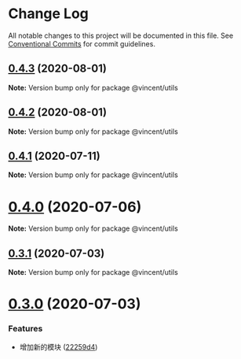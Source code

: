# Change Log

All notable changes to this project will be documented in this file.
See [Conventional Commits](https://conventionalcommits.org) for commit guidelines.

## [0.4.3](https://github.com/vincentchenzq/component_jenkins/compare/v0.4.2...v0.4.3) (2020-08-01)

**Note:** Version bump only for package @vincent/utils





## [0.4.2](https://github.com/vincentchenzq/component_jenkins/compare/v0.4.1...v0.4.2) (2020-08-01)

**Note:** Version bump only for package @vincent/utils





## [0.4.1](https://github.com/vincentchenzq/component_jenkins/compare/v0.4.0...v0.4.1) (2020-07-11)

**Note:** Version bump only for package @vincent/utils





# [0.4.0](https://github.com/vincentchenzq/component_jenkins/compare/v0.3.1...v0.4.0) (2020-07-06)

**Note:** Version bump only for package @vincent/utils





## [0.3.1](https://github.com/vincentchenzq/component_jenkins/compare/v0.3.0...v0.3.1) (2020-07-03)

**Note:** Version bump only for package @vincent/utils





# [0.3.0](https://github.com/vincentchenzq/component_jenkins/compare/v0.2.12...v0.3.0) (2020-07-03)


### Features

* 增加新的模块 ([22259d4](https://github.com/vincentchenzq/component_jenkins/commit/22259d46716a201b49fffd5f77c86fd3ba5c3f7e))
